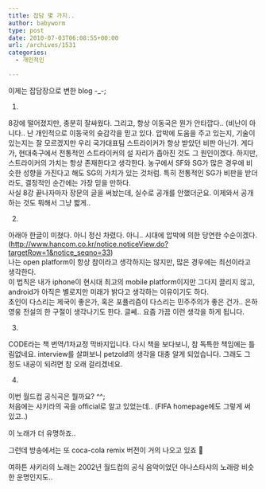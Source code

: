```yaml
---
title: 잡담 몇 가지..
author: babyworm
type: post
date: 2010-07-03T06:08:55+00:00
url: /archives/1531
categories:
  - 개인적인

---
```

이제는 잡담장으로 변한 blog -_-;

1.  
8강에 떨어졌지만, 충분히 잘싸웠다. 그리고, 항상 이동국은 뭔가 안타깝다.. (비난이 아니다.. 난 개인적으로 이동국의 슛감각을 믿고 있다. 압박에 도움을 주고 있는지, 기술이 있는지는 잘 모르겠지만 우리 국가대표팀 스트라이커가 항상 받았던 비판 아닌가. 게다가, 현대축구에서 전통적인 스트라이커의 설 자리가 좁아진 것도 그 원인이겠다. 하지만, 스트라이커의 가치는 항상 존재한다고 생각한다. 농구에서 SF와 SG가 많은 경우에 비슷한 성향을 가진다고 해도 SG의 가치가 있는 것처럼. 특히 전통적인 SG가 비판을 받더라도, 결정적인 순간에는 가장 믿을 만하다.  
사실 8강 끝나자마자 장문의 글을 써놨는데, 실수로 공개를 안했더군요. 이제와서 공개하는 것도 뭐해서 그냥 짧게.. 

2.  
아래아 한글이 미쳤다. 아니 정신 차렸다. 아니.. 시대에 압박에 의한 당연한 수순이겠다.  
(http://www.hancom.co.kr/notice.noticeView.do?targetRow=1&notice_seqno=33)  
나는 open platform이 항상 참이라고 생각하지는 않지만, 많은 경우에는 최선이라고 생각한다.  
이 법칙은 내가 iphone이 현시대 최고의 mobile platform이지만 그다지 끌리지 않고, android가 아직은 별로지만 미래가 밝다고 생각하는 이유이기도 하다.  
초인이 다스리는 제국이 좋은가, 혹은 포퓰리즘이 다스리는 민주주의가 좋은 건가.. 은하영웅 전설의 한 구절이 생각나기도 한다. 글쎄.. 요즘 가끔 이런 생각을 하게 됩니다. 

3.  
CODE라는 책 번역/1차교정 막바지입니다. 다시 책을 보다보니, 참 독특한 책임에는 틀림없네요. interview를 살펴보니 petzold의 생각을 대충 알게 되었습니다. 그래도 그 정도 내공이 되려면 참 오래 걸리겠네요. 

4.  
이번 월드컵 공식곡은 뭘까요? ^^;  
처음에는 샤키라의 곡을 official로 알고 있었는데.. (FIFA homepage에도 그렇게 써 있고..)



이 노래가 더 유명하죠.. 

  
그런데 방송에서는 또 coca-cola remix 버전이 거의 나오고 있죠 🙂



여하튼 샤키라의 노래는 2002년 월드컵의 공식 음악이었던 아나스타샤의 노래랑 비슷한 운명인지도..